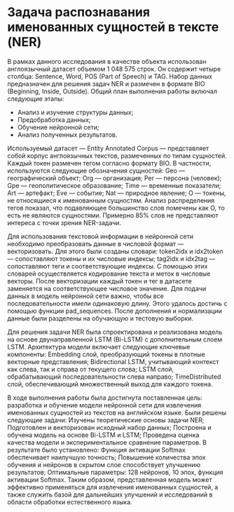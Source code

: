 # Задача распознавания именованных сущностей в тексте (NER)

В рамках данного исследования в качестве объекта использован англоязычный датасет объемом 1 048 575 строк. Он содержит четыре столбца: Sentence, Word, POS (Part of Speech) и TAG. Набор данных предназначен для решения задач NER и размечен в формате BIO (Beginning, Inside, Outside).
Общий план выполнения работы включал следующие этапы:
- Анализ и изучение структуры данных;
- Предобработка данных;
- Обучение нейронной сети;
- Анализ полученных результатов.

Используемый датасет — Entity Annotated Corpus — представляет собой корпус англоязычных текстов, размеченных по типам сущностей. Каждый токен размечен тегом согласно формату BIO. В частности, используются следующие обозначения сущностей:
Geo — географический объект;
Org — организация;
Per — персона (человек);
Gpe — геополитическое образование;
Time — временные показатели;
Art — артефакт;
Eve — событие;
Nat — природное явление;
O — токены, не относящиеся к именованным сущностям.
Анализ распределения тегов показал, что подавляющее большинство слов помечены как O, то есть не являются сущностями. Примерно 85% слов не представляют интереса с точки зрения NER-задачи.

Для использования текстовой информации в нейронной сети необходимо преобразовать данные в числовой формат — векторизовать. Для этого были созданы словари:
token2idx и idx2token — сопоставляют токены и их числовые индексы;
tag2idx и idx2tag — сопоставляют теги и соответствующие индексы.
С помощью этих словарей осуществляется кодирование текста и меток в числовые векторы. После векторизации каждый токен и тег в датасете заменяется на соответствующее числовое значение.
Для подачи данных в модель нейронной сети важно, чтобы все последовательности имели одинаковую длину. Этого удалось достичь с помощью функции pad_sequences. После дополнения и нормализации данные были разделены на обучающую и тестовую выборки.

Для решения задачи NER была спроектирована и реализована модель на основе двунаправленной LSTM (Bi-LSTM) с дополнительным слоем LSTM.
Архитектура модели включает следующие ключевые компоненты:
Embedding слой, преобразующий токены в плотные векторные представления;
Bidirectional LSTM, учитывающий контекст как слева, так и справа от текущего слова;
LSTM слой, обрабатывающий последовательности слева направо;
TimeDistributed слой, обеспечивающий множественный выход для каждого токена.

В ходе выполнения работы была достигнута поставленная цель: разработка и обучение модели нейронной сети для извлечения именованных сущностей из текстов на английском языке.
Были решены следующие задачи:
Изучены теоретические основы задачи NER;
Подготовлен и векторизован исходный набор данных;
Построена и обучена модель на основе Bi-LSTM и LSTM;
Проведена оценка качества модели и экспериментальное сравнение параметров.
В результате было установлено:
Функция активации Softmax обеспечивает наилучшую точность;
Повышение количества эпох обучения и нейронов в скрытом слое способствует улучшению результатов;
Оптимальные параметры: 128 нейронов, 10 эпох, функция активации Softmax.
Таким образом, представленная модель может эффективно применяться для извлечения именованных сущностей, а также служить базой для дальнейших улучшений и исследований в области обработки естественного языка.
